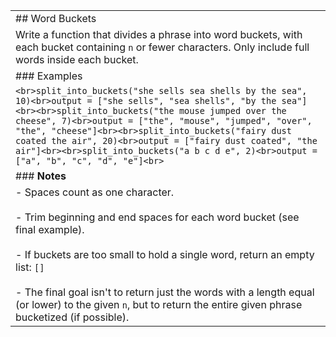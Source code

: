 |   |
|---|
|## Word Buckets|
|Write a function that divides a phrase into word buckets, with each bucket containing `n` or fewer characters. Only include full words inside each bucket.|
|### Examples|
|```<br>split_into_buckets("she sells sea shells by the sea", 10)<br>output = ["she sells", "sea shells", "by the sea"]<br><br>split_into_buckets("the mouse jumped over the cheese", 7)<br>output = ["the", "mouse", "jumped", "over", "the", "cheese"]<br><br>split_into_buckets("fairy dust coated the air", 20)<br>output = ["fairy dust coated", "the air"]<br><br>split_into_buckets("a b c d e", 2)<br>output = ["a", "b", "c", "d", "e"]<br>```|
|### **Notes**|
|- Spaces count as one character.<br>    <br>- Trim beginning and end spaces for each word bucket (see final example).<br>    <br>- If buckets are too small to hold a single word, return an empty list: `[]`<br>    <br>- The final goal isn't to return just the words with a length equal (or lower) to the given `n`, but to return the entire given phrase bucketized (if possible).|